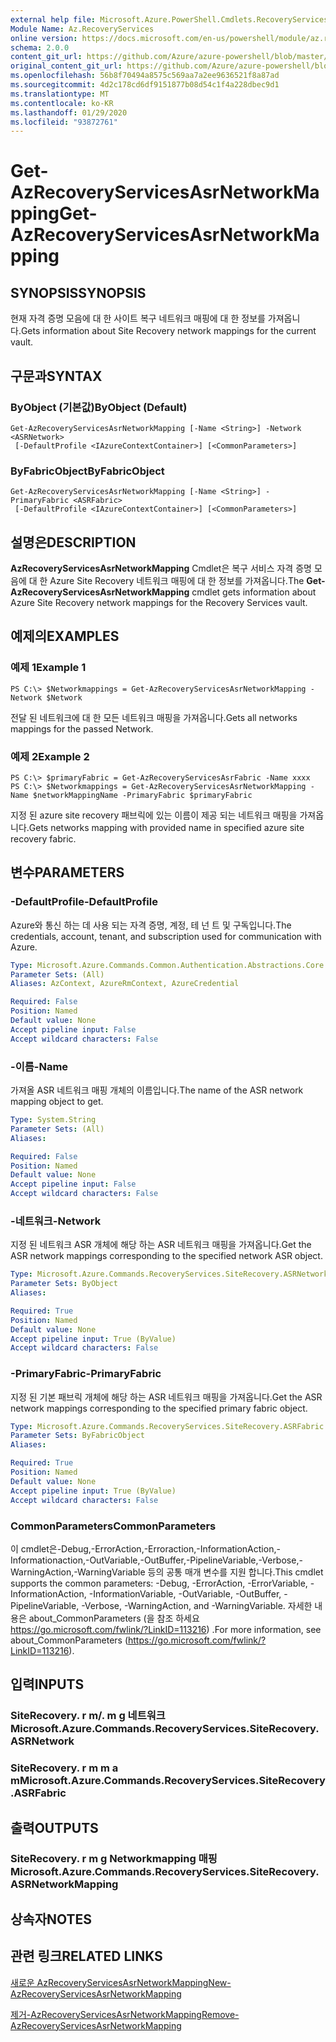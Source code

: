 ```yaml
---
external help file: Microsoft.Azure.PowerShell.Cmdlets.RecoveryServices.SiteRecovery.dll-Help.xml
Module Name: Az.RecoveryServices
online version: https://docs.microsoft.com/en-us/powershell/module/az.recoveryservices/get-azrecoveryservicesasrnetworkmapping
schema: 2.0.0
content_git_url: https://github.com/Azure/azure-powershell/blob/master/src/RecoveryServices/RecoveryServices/help/Get-AzRecoveryServicesAsrNetworkMapping.md
original_content_git_url: https://github.com/Azure/azure-powershell/blob/master/src/RecoveryServices/RecoveryServices/help/Get-AzRecoveryServicesAsrNetworkMapping.md
ms.openlocfilehash: 56b8f70494a8575c569aa7a2ee9636521f8a87ad
ms.sourcegitcommit: 4d2c178cd6df9151877b08d54c1f4a228dbec9d1
ms.translationtype: MT
ms.contentlocale: ko-KR
ms.lasthandoff: 01/29/2020
ms.locfileid: "93872761"
---
```

# <span data-ttu-id="cce58-101">Get-AzRecoveryServicesAsrNetworkMapping</span><span class="sxs-lookup"><span data-stu-id="cce58-101">Get-AzRecoveryServicesAsrNetworkMapping</span></span>

## <span data-ttu-id="cce58-102">SYNOPSIS</span><span class="sxs-lookup"><span data-stu-id="cce58-102">SYNOPSIS</span></span>
<span data-ttu-id="cce58-103">현재 자격 증명 모음에 대 한 사이트 복구 네트워크 매핑에 대 한 정보를 가져옵니다.</span><span class="sxs-lookup"><span data-stu-id="cce58-103">Gets information about Site Recovery network mappings for the current vault.</span></span>

## <span data-ttu-id="cce58-104">구문과</span><span class="sxs-lookup"><span data-stu-id="cce58-104">SYNTAX</span></span>

### <span data-ttu-id="cce58-105">ByObject (기본값)</span><span class="sxs-lookup"><span data-stu-id="cce58-105">ByObject (Default)</span></span>
```
Get-AzRecoveryServicesAsrNetworkMapping [-Name <String>] -Network <ASRNetwork>
 [-DefaultProfile <IAzureContextContainer>] [<CommonParameters>]
```

### <span data-ttu-id="cce58-106">ByFabricObject</span><span class="sxs-lookup"><span data-stu-id="cce58-106">ByFabricObject</span></span>
```
Get-AzRecoveryServicesAsrNetworkMapping [-Name <String>] -PrimaryFabric <ASRFabric>
 [-DefaultProfile <IAzureContextContainer>] [<CommonParameters>]
```

## <span data-ttu-id="cce58-107">설명은</span><span class="sxs-lookup"><span data-stu-id="cce58-107">DESCRIPTION</span></span>
<span data-ttu-id="cce58-108">**AzRecoveryServicesAsrNetworkMapping** Cmdlet은 복구 서비스 자격 증명 모음에 대 한 Azure Site Recovery 네트워크 매핑에 대 한 정보를 가져옵니다.</span><span class="sxs-lookup"><span data-stu-id="cce58-108">The **Get-AzRecoveryServicesAsrNetworkMapping** cmdlet gets information about Azure Site Recovery network mappings for the Recovery Services vault.</span></span>

## <span data-ttu-id="cce58-109">예제의</span><span class="sxs-lookup"><span data-stu-id="cce58-109">EXAMPLES</span></span>

### <span data-ttu-id="cce58-110">예제 1</span><span class="sxs-lookup"><span data-stu-id="cce58-110">Example 1</span></span>
```
PS C:\> $Networkmappings = Get-AzRecoveryServicesAsrNetworkMapping -Network $Network
```

<span data-ttu-id="cce58-111">전달 된 네트워크에 대 한 모든 네트워크 매핑을 가져옵니다.</span><span class="sxs-lookup"><span data-stu-id="cce58-111">Gets all networks mappings for the passed Network.</span></span>

### <span data-ttu-id="cce58-112">예제 2</span><span class="sxs-lookup"><span data-stu-id="cce58-112">Example 2</span></span>
```
PS C:\> $primaryFabric = Get-AzRecoveryServicesAsrFabric -Name xxxx
PS C:\> $Networkmappings = Get-AzRecoveryServicesAsrNetworkMapping -Name $networkMappingName -PrimaryFabric $primaryFabric
```

<span data-ttu-id="cce58-113">지정 된 azure site recovery 패브릭에 있는 이름이 제공 되는 네트워크 매핑을 가져옵니다.</span><span class="sxs-lookup"><span data-stu-id="cce58-113">Gets networks mapping with provided name in specified azure site recovery fabric.</span></span>

## <span data-ttu-id="cce58-114">변수</span><span class="sxs-lookup"><span data-stu-id="cce58-114">PARAMETERS</span></span>

### <span data-ttu-id="cce58-115">-DefaultProfile</span><span class="sxs-lookup"><span data-stu-id="cce58-115">-DefaultProfile</span></span>
<span data-ttu-id="cce58-116">Azure와 통신 하는 데 사용 되는 자격 증명, 계정, 테 넌 트 및 구독입니다.</span><span class="sxs-lookup"><span data-stu-id="cce58-116">The credentials, account, tenant, and subscription used for communication with Azure.</span></span>


```yaml
Type: Microsoft.Azure.Commands.Common.Authentication.Abstractions.Core.IAzureContextContainer
Parameter Sets: (All)
Aliases: AzContext, AzureRmContext, AzureCredential

Required: False
Position: Named
Default value: None
Accept pipeline input: False
Accept wildcard characters: False
```

### <span data-ttu-id="cce58-117">-이름</span><span class="sxs-lookup"><span data-stu-id="cce58-117">-Name</span></span>
<span data-ttu-id="cce58-118">가져올 ASR 네트워크 매핑 개체의 이름입니다.</span><span class="sxs-lookup"><span data-stu-id="cce58-118">The name of the ASR network mapping object to get.</span></span>

```yaml
Type: System.String
Parameter Sets: (All)
Aliases:

Required: False
Position: Named
Default value: None
Accept pipeline input: False
Accept wildcard characters: False
```

### <span data-ttu-id="cce58-119">-네트워크</span><span class="sxs-lookup"><span data-stu-id="cce58-119">-Network</span></span>
<span data-ttu-id="cce58-120">지정 된 네트워크 ASR 개체에 해당 하는 ASR 네트워크 매핑을 가져옵니다.</span><span class="sxs-lookup"><span data-stu-id="cce58-120">Get the ASR network mappings corresponding to the specified network ASR object.</span></span>

```yaml
Type: Microsoft.Azure.Commands.RecoveryServices.SiteRecovery.ASRNetwork
Parameter Sets: ByObject
Aliases:

Required: True
Position: Named
Default value: None
Accept pipeline input: True (ByValue)
Accept wildcard characters: False
```

### <span data-ttu-id="cce58-121">-PrimaryFabric</span><span class="sxs-lookup"><span data-stu-id="cce58-121">-PrimaryFabric</span></span>
<span data-ttu-id="cce58-122">지정 된 기본 패브릭 개체에 해당 하는 ASR 네트워크 매핑을 가져옵니다.</span><span class="sxs-lookup"><span data-stu-id="cce58-122">Get the ASR network mappings corresponding to the specified primary fabric object.</span></span>

```yaml
Type: Microsoft.Azure.Commands.RecoveryServices.SiteRecovery.ASRFabric
Parameter Sets: ByFabricObject
Aliases:

Required: True
Position: Named
Default value: None
Accept pipeline input: True (ByValue)
Accept wildcard characters: False
```

### <span data-ttu-id="cce58-123">CommonParameters</span><span class="sxs-lookup"><span data-stu-id="cce58-123">CommonParameters</span></span>
<span data-ttu-id="cce58-124">이 cmdlet은-Debug,-ErrorAction,-Erroraction,-InformationAction,-Informationaction,-OutVariable,-OutBuffer,-PipelineVariable,-Verbose,-WarningAction,-WarningVariable 등의 공통 매개 변수를 지원 합니다.</span><span class="sxs-lookup"><span data-stu-id="cce58-124">This cmdlet supports the common parameters: -Debug, -ErrorAction, -ErrorVariable, -InformationAction, -InformationVariable, -OutVariable, -OutBuffer, -PipelineVariable, -Verbose, -WarningAction, and -WarningVariable.</span></span> <span data-ttu-id="cce58-125">자세한 내용은 about_CommonParameters (을 참조 하세요 https://go.microsoft.com/fwlink/?LinkID=113216) .</span><span class="sxs-lookup"><span data-stu-id="cce58-125">For more information, see about_CommonParameters (https://go.microsoft.com/fwlink/?LinkID=113216).</span></span>

## <span data-ttu-id="cce58-126">입력</span><span class="sxs-lookup"><span data-stu-id="cce58-126">INPUTS</span></span>

### <span data-ttu-id="cce58-127">SiteRecovery. r m/. m g 네트워크</span><span class="sxs-lookup"><span data-stu-id="cce58-127">Microsoft.Azure.Commands.RecoveryServices.SiteRecovery.ASRNetwork</span></span>

### <span data-ttu-id="cce58-128">SiteRecovery. r m m a m</span><span class="sxs-lookup"><span data-stu-id="cce58-128">Microsoft.Azure.Commands.RecoveryServices.SiteRecovery.ASRFabric</span></span>

## <span data-ttu-id="cce58-129">출력</span><span class="sxs-lookup"><span data-stu-id="cce58-129">OUTPUTS</span></span>

### <span data-ttu-id="cce58-130">SiteRecovery. r m g Networkmapping 매핑</span><span class="sxs-lookup"><span data-stu-id="cce58-130">Microsoft.Azure.Commands.RecoveryServices.SiteRecovery.ASRNetworkMapping</span></span>

## <span data-ttu-id="cce58-131">상속자</span><span class="sxs-lookup"><span data-stu-id="cce58-131">NOTES</span></span>

## <span data-ttu-id="cce58-132">관련 링크</span><span class="sxs-lookup"><span data-stu-id="cce58-132">RELATED LINKS</span></span>

[<span data-ttu-id="cce58-133">새로운 AzRecoveryServicesAsrNetworkMapping</span><span class="sxs-lookup"><span data-stu-id="cce58-133">New-AzRecoveryServicesAsrNetworkMapping</span></span>](./New-AzRecoveryServicesAsrNetworkMapping.md)

[<span data-ttu-id="cce58-134">제거-AzRecoveryServicesAsrNetworkMapping</span><span class="sxs-lookup"><span data-stu-id="cce58-134">Remove-AzRecoveryServicesAsrNetworkMapping</span></span>](./Remove-AzRecoveryServicesAsrNetworkMapping.md)
